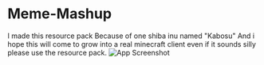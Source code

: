 # Meme-Mashup
I made this resource pack Because of one shiba inu named
"Kabosu" And i hope this will come to grow into a real minecraft client even if it sounds silly
please use the resource pack.
![App Screenshot]([https://i.imgflip.com/xv3ox.jpg](https://i.ytimg.com/vi/ZaYEgun_hmY/maxresdefault.jpg)https://i.ytimg.com/vi/ZaYEgun_hmY/maxresdefault.jpg)

